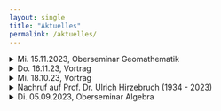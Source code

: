 ```yaml
---
layout: single
title: "Aktuelles"
permalink: /aktuelles/
---
```


<details>
  <summary>Mi. 15.11.2023, Oberseminar Geomathematik</summary>
  
  <h3>Oberseminar Geomathematik</h3>
 <p>C*-algebras and noncommutative topology.<br>
Mittwoch, den 15. November 2023, 12:30 Uhr, Raum ENC-B 205 ,<br>

Referent: Dr. Masayoshi Kaneda<br>
 
 (Universität Göttingen)</p>
 <p>Wir laden alle Interessenten herzlich zum Vortrag ein.</p>
</details>

<details>
  <summary>Do. 16.11.23, Vortrag</summary>
  
  <h3>Vortrag</h3>
  <p>Embedded Ethics in Mathematics<br>
 

Donnerstag, 16. November 2023, 10:15 Uhr, in der AGORA 42 (EN - B 222)<br>
 

Referent:<br>

  Dennis Müller<br>
 

(Aachen)</p>
<p>Abstract: Ethics in Mathematics is often taught through standalone courses and separate seminars. But how can we take the next step and embed the teaching of ethical awareness into the other mathematics courses at the undergraduate level? Standalone courses are often not enough to develop and maintain ethical awareness at a level that is applicable and useable in practice. As future mathematicians, students may require additional training to navigate the plurality of ethical questions that can manifest in mathematical work. Maintaining ethical reasoning skills by integrating them into other mathematical courses may thus be necessary. In this talk, I will explain the recent approach taken by our Cambridge University Ethics in Mathematics Project and introduce our new teaching resources on this topic.</p>
<p>Wir laden alle Interessenten herzlich zum Vortrag ein.</p>
</details>

<details>
  <summary>Mi. 18.10.23, Vortrag</summary>

  <h3>Vortrag</h3>
  <p>The Shadow of God<br>
 

Mittwoch, den 18. Oktober 2023, um 18:00 Uhr c.t. ,  Raum US-C 102<br>
 

Referent:<br>

  Prof. Dr. Michael Rosen<br>
 

(Havard)</p>
<a href="https://www.uni-siegen.de/fb6/phima/vortrag-michael-rosen/" target="_blank">Weitere Informationen</a>
  <p>Wir laden alle Interessenten herzlich zum Vortrag ein.</p>
  
</details>


<details>
  <summary>Nachruf auf Prof. Dr. Ulrich Hirzebruch (1934 - 2023)</summary>

  <p>Das Department der Universität Siegen trauert um seinen Kollegen Professor Dr. Ulrich Hirzebruch, der am 10. Februar 2023 plötzlich und unerwartet im Alter von 88 Jahren verstarb. Ulrich Hirzebruch wurde 1934 in Hamm geboren. Von 1954 bis 1961 studierte er Mathematik und Physik an den Universitäten Münster und Bonn. 1960 promovierte er bei Max Koecher an der Universität Münster mit einer Arbeit aus dem Gebiet der Differentialgeometrie. Nach einem Forschungsaufenthalt in den USA am MIT erfolgte 1970 die Habilitation an der Universität Münster, und ein Jahr später die Ernennung zum Wissenschaftlichen Rat und Professor. Im Jahr 1974 wurde er als Ordentlicher Professor an die Universität Siegen, damals noch Gesamthochschule, berufen.

Hier beteiligte sich Ulrich Hirzebruch in mannigfaltiger Weise -unter anderem als Dekan- am Aufbau des Lehr- und Forschungsbetriebes der seit 1972 noch in den Unwägbarkeiten der Gründungsphase befindlichen Gesamthochschule. Seine Forschungen rankten sich im weiteren Sinne um die Theorie der nichtassoziativen Algebra, die er in seinen beliebten Oberseminaren mit zahlreichen Studierenden ausbaute. Seine umsichtige, besonnene, ruhige Art in den Lehrveranstaltungen wurde von vielen Studierenden geschätzt und hinterlässt eine schmerzliche Lücke bei den Mitarbeiterinnen und Mitarbeitern des Fachbereichs die ihn vor seiner Emeritierung im Jahr 1999 begleiten durften.

Ulrich Hirzebruch hinterlässt seine Frau, zwei Kinder und drei Enkelkinder. Auf seinen Wunsch hin fand die Beisetzung im engsten Familienkreis in seiner Geburtsstadt Hamm statt.<br>

Wolfgang Hein</p>
</details>

<details>
  <summary>Di. 05.09.2023, Oberseminar Algebra</summary>

  <h3>Oberseminar Algebra</h3>
  <p>A Foundation for Synthetic Algebraic Geometry.<br>
Dienstag, den 5. September 2023, 11:00 Uhr s.t., Raum ENC-D 201 ,<br>

Referent: Dr. Felix Cherubini<br>
  (Chalmers/University of Gothenburg)
</p>
<p>Abstrakt:

We construct a novel candidate foundation for algebraic geometry, de- veloped in an internal language of the Zariski topos. Varying the rules of mathematical practice in this way, admits a reduction of the complexity of the algebraic geometry we have explored so far, at the price of a very unfamiliar perspective. We build on existing work of Anders Kock and Ingo Blechschmidt. The Zariski topos consists of sheaves on the site opposite to the category of finitely presented algebras over a fixed ring, with the Zariski topology. Classically, this category appears in the functor of points approach to algebraic geometry, which is of a similar flavor as our setup. We deviate from previous work in this direction by using homotopy type theory as the internal language of a (higher) Zariski topos. One of our main contributions is the use of higher types to define and reason about cohomology. Actually computing cohomology groups, seems to need a principle along the lines of our SZariski local choiceäxiom, which is justified as well, as the other axioms we use, by a cubical model of homotopy type theory. This work is the basis of a larger ongoing project, which has an accompanying formalization project. We will briefly report on these projects. .</p>
<p>Wir laden alle Interessenten herzlich zum Vortrag ein.</p>
</details>
















